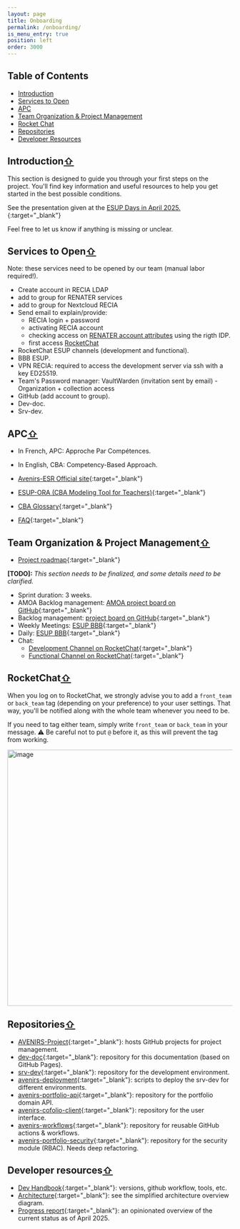 ```yaml
---
layout: page
title: Onboarding
permalink: /onboarding/
is_menu_entry: true
position: left
order: 3000
---
```

## Table of Contents  
- [Introduction](#introduction)  
- [Services to Open](#services-to-open)  
- [APC](#apc)  
- [Team Organization & Project Management](#team-organization--project-management)  
- [Rocket Chat](#rocket-chat)
- [Repositories](#repositories)
- [Developer Resources](#developer-resources)


## Introduction[⇧](#table-of-contents) 
This section is designed to guide you through your first steps on the project.
You'll find key information and useful resources to help you get started in the best possible conditions.

See the presentation given at the [ESUP Days in April 2025.](https://videos.esup-portail.org/esup-days/esupdays39/video/1776-esupdays39-01042025-apres-midi/){:target="_blank"}

Feel free to let us know if anything is missing or unclear.

## Services to Open[⇧](#table-of-contents) 
Note: these services need to be opened by our team (manual labor required!).
- Create account in RECIA LDAP
- add to group for RENATER services
- add to group for Nextcloud RECIA
- Send email to explain/provide:
   - RECIA login + password
   - activating RECIA account
   - checking access on [RENATER account attributes](https://test-sp.federation.renater.fr/) using the rigth IDP.
   - first access [RocketChat](https://rocket.esup-portail.org)
- RocketChat ESUP channels (development and functional).
- BBB ESUP.
- VPN RECIA: required to access the development server via ssh with a key ED25519.
- Team's Password manager: VaultWarden (invitation sent by email) - Organization + collection access
- GitHub (add account to group).
- Dev-doc.
- Srv-dev.

## APC[⇧](#table-of-contents) 
- In French, APC: Approche Par Compétences.
- In English, CBA: Competency-Based Approach.

- [Avenirs-ESR Official site](https://avenirs-esr.fr/){:target="_blank"}
- [ESUP-ORA (CBA Modeling Tool for Teachers)](https://avenirs-esr.fr/ora/){:target="_blank"}
- [CBA Glossary](https://avenirs-esr.fr/reperes-apc/glossaire/){:target="_blank"}
- [FAQ](https://avenirs-esr.fr/reperes-apc/faq/){:target="_blank"}


## Team Organization & Project Management[⇧](#table-of-contents)

- [Project roadmap](../#roadmap){:target="_blank"}

**[TODO]:** *This section needs to be finalized, and some details need to be clarified.*


- Sprint duration: 3 weeks.
- AMOA Backlog management: [AMOA project board on GitHub](https://github.com/orgs/avenirs-esr/projects/3){:target="_blank"}
- Backlog management: [project board on GitHub](https://github.com/orgs/avenirs-esr/projects/3){:target="_blank"}
- Weekly Meetings: [ESUP BBB](https://greenlight.esup-portail.org/rooms/tic-lgh-n9r-wkf/join){:target="_blank"}
- Daily: [ESUP BBB](https://greenlight.esup-portail.org/rooms/tic-lgh-n9r-wkf/join){:target="_blank"}
- Chat: 
   - [Development Channel on RocketChat](https://rocket.esup-portail.org/group/Avenirs_developpement){:target="_blank"}
   - [Functional Channel on RocketChat](https://rocket.esup-portail.org/group/Avenirs_fonctionnel){:target="_blank"}

## RocketChat[⇧](#table-of-contents) 

When you log on to RocketChat, we strongly advise you to add a `front_team` or `back_team` tag (depending on your preference) to your user settings. That way, you'll be notified along with the whole team whenever you need to be.

If you need to tag either team, simply write `front_team` or `back_team` in your message.
⚠️ Be careful not to put `@` before it, as this will prevent the tag from working.

<img width="1000" height="574" alt="image" src="https://github.com/user-attachments/assets/009850f3-589c-452e-8d52-b7454849d29b" />


## Repositories[⇧](#table-of-contents)    
- [AVENIRS-Project](https://github.com/avenirs-esr/AVENIRS-Project/projects?query=is%3Aopen){:target="_blank"}: hosts GitHub projects for project management.
- [dev-doc](https://github.com/avenirs-esr/dev-doc){:target="_blank"}: repository for this documentation (based on GitHub Pages).
- [srv-dev](https://github.com/avenirs-esr/srv-dev){:target="_blank"}: repository for the development environment.
- [avenirs-deployment](https://github.com/avenirs-esr/avenirs-deployment){:target="_blank"}: scripts to deploy the srv-dev for different environments.
- [avenirs-portfolio-api](https://github.com/avenirs-esr/avenirs-portfolio-api){:target="_blank"}: repository for the portfolio domain API.
- [avenirs-cofolio-client](https://github.com/avenirs-esr/avenirs-cofolio-client){:target="_blank"}: repository for the user interface.
- [avenirs-workflows](https://github.com/avenirs-esr/avenirs-workflows){:target="_blank"}: repository for reusable GitHub actions & workflows.
- [avenirs-portfolio-security](https://github.com/avenirs-esr/avenirs-portfolio-security){:target="_blank"}: repository for the security module (RBAC). Needs deep refactoring.

## Developer resources[⇧](#table-of-contents) 
- [Dev Handbook](../dev-handbook/){:target="_blank"}: versions, github workflow, tools, etc.
- [Architecture](../arch/#simplified-architecture-overview){:target="_blank"}: see the simplified architecture overview diagram.
- [Progress report](../pages/03_2025_rapport_avancement){:target="_blank"}: an opinionated overview of the current status as of April 2025.
